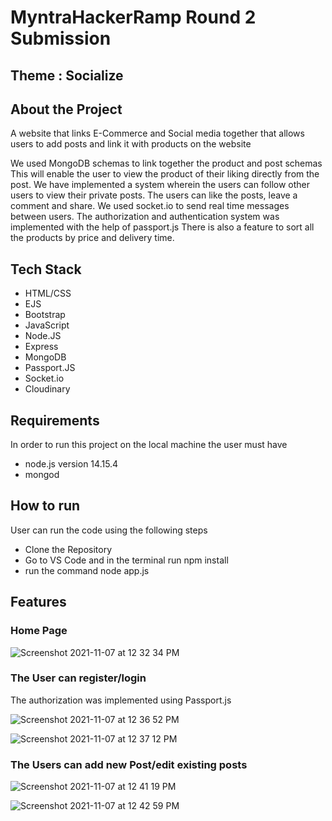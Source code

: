 # MyntraHackerRamp Round 2 Submission

## Theme : Socialize 
## About the Project

A website that links E-Commerce and Social media together that allows users to add posts and link it with products on the website 

We used MongoDB schemas to link together the product and post schemas
This will enable the user to view the product of their liking directly from the post.
We have implemented a system wherein the users can follow other users to view their private posts.
The users can like the posts, leave a comment and share.
We used socket.io to send real time messages between users. 
The authorization and authentication system was implemented with the help of passport.js
There is also a feature to sort all the products by price and delivery time. 


## Tech Stack 

* HTML/CSS 
*  EJS
* Bootstrap
* JavaScript
* Node.JS
* Express
* MongoDB
* Passport.JS
* Socket.io
* Cloudinary

## Requirements 

In order to run this project on the local machine the user must have 

* node.js version 14.15.4
* mongod 

## How to run 
User can run the code using the following steps 

* Clone the Repository
* Go to VS Code and in the terminal run npm install
* run the command node app.js
 
## Features 

### Home Page 



![Screenshot 2021-11-07 at 12 32 34 PM](https://user-images.githubusercontent.com/86730045/140635807-11200f20-7a62-4adf-be7c-a5fccac69b80.png)



### The User can register/login 

The authorization was implemented using Passport.js 


![Screenshot 2021-11-07 at 12 36 52 PM](https://user-images.githubusercontent.com/86730045/140635893-89a6a249-1186-4e2d-8589-542856eaa3fd.png)





![Screenshot 2021-11-07 at 12 37 12 PM](https://user-images.githubusercontent.com/86730045/140635865-bdaef464-deb1-43c7-8148-f31b671b7517.png)


### The Users can add new Post/edit existing posts 


![Screenshot 2021-11-07 at 12 41 19 PM](https://user-images.githubusercontent.com/86730045/140635962-fe7b9799-761b-41ac-8a41-682ad1957b1f.png)


![Screenshot 2021-11-07 at 12 42 59 PM](https://user-images.githubusercontent.com/86730045/140636010-bfcfdd91-59fa-4f7c-a7c4-9ef5faa89f9e.png)



